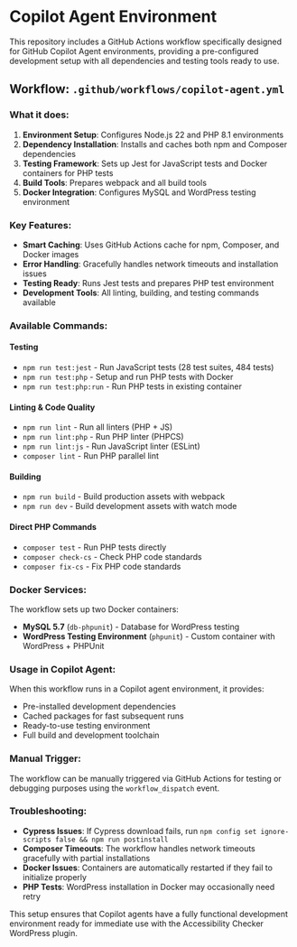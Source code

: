 # Copilot Agent Environment

This repository includes a GitHub Actions workflow specifically designed for GitHub Copilot Agent environments, providing a pre-configured development setup with all dependencies and testing tools ready to use.

## Workflow: `.github/workflows/copilot-agent.yml`

### What it does:

1. **Environment Setup**: Configures Node.js 22 and PHP 8.1 environments
2. **Dependency Installation**: Installs and caches both npm and Composer dependencies
3. **Testing Framework**: Sets up Jest for JavaScript tests and Docker containers for PHP tests
4. **Build Tools**: Prepares webpack and all build tools
5. **Docker Integration**: Configures MySQL and WordPress testing environment

### Key Features:

- **Smart Caching**: Uses GitHub Actions cache for npm, Composer, and Docker images
- **Error Handling**: Gracefully handles network timeouts and installation issues
- **Testing Ready**: Runs Jest tests and prepares PHP test environment
- **Development Tools**: All linting, building, and testing commands available

### Available Commands:

#### Testing
- `npm run test:jest` - Run JavaScript tests (28 test suites, 484 tests)
- `npm run test:php` - Setup and run PHP tests with Docker
- `npm run test:php:run` - Run PHP tests in existing container

#### Linting & Code Quality
- `npm run lint` - Run all linters (PHP + JS)
- `npm run lint:php` - Run PHP linter (PHPCS)
- `npm run lint:js` - Run JavaScript linter (ESLint)
- `composer lint` - Run PHP parallel lint

#### Building
- `npm run build` - Build production assets with webpack
- `npm run dev` - Build development assets with watch mode

#### Direct PHP Commands
- `composer test` - Run PHP tests directly
- `composer check-cs` - Check PHP code standards
- `composer fix-cs` - Fix PHP code standards

### Docker Services:

The workflow sets up two Docker containers:
- **MySQL 5.7** (`db-phpunit`) - Database for WordPress testing
- **WordPress Testing Environment** (`phpunit`) - Custom container with WordPress + PHPUnit

### Usage in Copilot Agent:

When this workflow runs in a Copilot agent environment, it provides:
- Pre-installed development dependencies
- Cached packages for fast subsequent runs
- Ready-to-use testing environment
- Full build and development toolchain

### Manual Trigger:

The workflow can be manually triggered via GitHub Actions for testing or debugging purposes using the `workflow_dispatch` event.

### Troubleshooting:

- **Cypress Issues**: If Cypress download fails, run `npm config set ignore-scripts false && npm run postinstall`
- **Composer Timeouts**: The workflow handles network timeouts gracefully with partial installations
- **Docker Issues**: Containers are automatically restarted if they fail to initialize properly
- **PHP Tests**: WordPress installation in Docker may occasionally need retry

This setup ensures that Copilot agents have a fully functional development environment ready for immediate use with the Accessibility Checker WordPress plugin.